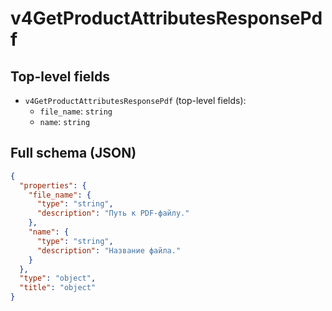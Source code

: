 # v4GetProductAttributesResponsePdf

## Top-level fields
- `v4GetProductAttributesResponsePdf` (top-level fields):
  - `file_name`: `string`
  - `name`: `string`

## Full schema (JSON)
```json
{
  "properties": {
    "file_name": {
      "type": "string",
      "description": "Путь к PDF-файлу."
    },
    "name": {
      "type": "string",
      "description": "Название файла."
    }
  },
  "type": "object",
  "title": "object"
}
```
